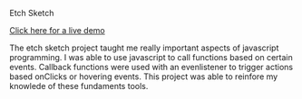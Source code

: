 Etch Sketch

[Click here for a live demo](https://joxop.github.io/etch-sketch/)


The etch sketch project taught me really important aspects of javascript programming. I was able to use javascript to call functions based on certain events. Callback functions were used with an evenlistener to trigger actions based onClicks or hovering events. This project was able to reinfore my knowlede of these fundaments tools.
